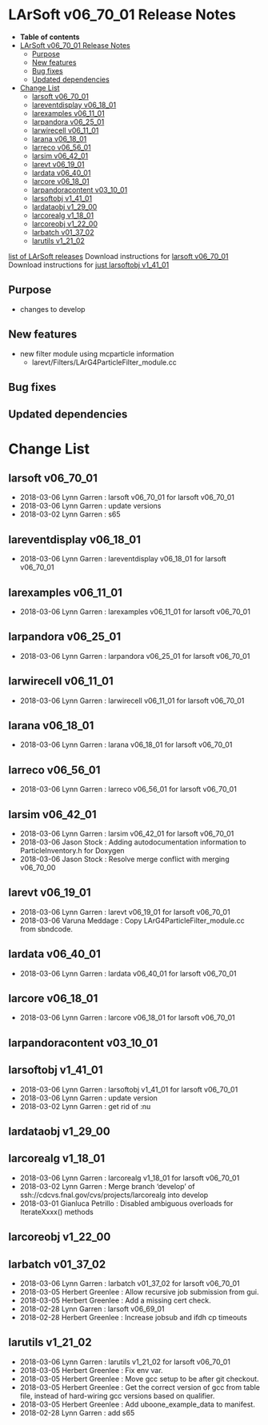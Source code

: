 LArSoft v06_70_01 Release Notes
======================================================================

-   **Table of contents**
-   [LArSoft v06_70_01 Release Notes](#LArSoft-v06_70_01-Release-Notes)
    -   [Purpose](#Purpose)
    -   [New features](#New-features)
    -   [Bug fixes](#Bug-fixes)
    -   [Updated dependencies](#Updated-dependencies)
-   [Change List](#Change-List)
    -   [larsoft v06_70_01](#larsoft-v06_70_01)
    -   [lareventdisplay v06_18_01](#lareventdisplay-v06_18_01)
    -   [larexamples v06_11_01](#larexamples-v06_11_01)
    -   [larpandora v06_25_01](#larpandora-v06_25_01)
    -   [larwirecell v06_11_01](#larwirecell-v06_11_01)
    -   [larana v06_18_01](#larana-v06_18_01)
    -   [larreco v06_56_01](#larreco-v06_56_01)
    -   [larsim v06_42_01](#larsim-v06_42_01)
    -   [larevt v06_19_01](#larevt-v06_19_01)
    -   [lardata v06_40_01](#lardata-v06_40_01)
    -   [larcore v06_18_01](#larcore-v06_18_01)
    -   [larpandoracontent v03_10_01](#larpandoracontent-v03_10_01)
    -   [larsoftobj v1_41_01](#larsoftobj-v1_41_01)
    -   [lardataobj v1_29_00](#lardataobj-v1_29_00)
    -   [larcorealg v1_18_01](#larcorealg-v1_18_01)
    -   [larcoreobj v1_22_00](#larcoreobj-v1_22_00)
    -   [larbatch v01_37_02](#larbatch-v01_37_02)
    -   [larutils v1_21_02](#larutils-v1_21_02)

[list of LArSoft releases](LArSoft_release_list)
Download instructions for [larsoft v06_70_01](http://scisoft.fnal.gov/scisoft/bundles/larsoft/v06_70_01/larsoft-v06_70_01.html)
Download instructions for [just larsoftobj v1_41_01](http://scisoft.fnal.gov/scisoft/bundles/larsoftobj/v1_41_01/larsoftobj-v1_41_01.html)

Purpose
--------------------

-   changes to develop

New features
------------------------------

-   new filter module using mcparticle information
    -   larevt/Filters/LArG4ParticleFilter_module.cc

Bug fixes
------------------------

Updated dependencies
----------------------------------------------

Change List
============================

larsoft v06_70_01
------------------------------------------

-   2018-03-06 Lynn Garren : larsoft v06_70_01 for larsoft v06_70_01
-   2018-03-06 Lynn Garren : update versions
-   2018-03-02 Lynn Garren : s65

lareventdisplay v06_18_01
----------------------------------------------------------

-   2018-03-06 Lynn Garren : lareventdisplay v06_18_01 for larsoft v06_70_01

larexamples v06_11_01
--------------------------------------------------

-   2018-03-06 Lynn Garren : larexamples v06_11_01 for larsoft v06_70_01

larpandora v06_25_01
------------------------------------------------

-   2018-03-06 Lynn Garren : larpandora v06_25_01 for larsoft v06_70_01

larwirecell v06_11_01
--------------------------------------------------

-   2018-03-06 Lynn Garren : larwirecell v06_11_01 for larsoft v06_70_01

larana v06_18_01
----------------------------------------

-   2018-03-06 Lynn Garren : larana v06_18_01 for larsoft v06_70_01

larreco v06_56_01
------------------------------------------

-   2018-03-06 Lynn Garren : larreco v06_56_01 for larsoft v06_70_01

larsim v06_42_01
----------------------------------------

-   2018-03-06 Lynn Garren : larsim v06_42_01 for larsoft v06_70_01
-   2018-03-06 Jason Stock : Adding autodocumentation information to ParticleInventory.h for Doxygen
-   2018-03-06 Jason Stock : Resolve merge conflict with merging v06_70_00

larevt v06_19_01
----------------------------------------

-   2018-03-06 Lynn Garren : larevt v06_19_01 for larsoft v06_70_01
-   2018-03-06 Varuna Meddage : Copy LArG4ParticleFilter_module.cc from sbndcode.

lardata v06_40_01
------------------------------------------

-   2018-03-06 Lynn Garren : lardata v06_40_01 for larsoft v06_70_01

larcore v06_18_01
------------------------------------------

-   2018-03-06 Lynn Garren : larcore v06_18_01 for larsoft v06_70_01

larpandoracontent v03_10_01
--------------------------------------------------------------

larsoftobj v1_41_01
----------------------------------------------

-   2018-03-06 Lynn Garren : larsoftobj v1_41_01 for larsoft v06_70_01
-   2018-03-06 Lynn Garren : update version
-   2018-03-02 Lynn Garren : get rid of :nu

lardataobj v1_29_00
----------------------------------------------

larcorealg v1_18_01
----------------------------------------------

-   2018-03-06 Lynn Garren : larcorealg v1_18_01 for larsoft v06_70_01
-   2018-03-02 Lynn Garren : Merge branch ‘develop’ of ssh://cdcvs.fnal.gov/cvs/projects/larcorealg into develop
-   2018-03-01 Gianluca Petrillo : Disabled ambiguous overloads for IterateXxxx() methods

larcoreobj v1_22_00
----------------------------------------------

larbatch v01_37_02
--------------------------------------------

-   2018-03-06 Lynn Garren : larbatch v01_37_02 for larsoft v06_70_01
-   2018-03-05 Herbert Greenlee : Allow recursive job submission from gui.
-   2018-03-05 Herbert Greenlee : Add a missing cert check.
-   2018-02-28 Lynn Garren : larsoft v06_69_01
-   2018-02-28 Herbert Greenlee : Increase jobsub and ifdh cp timeouts

larutils v1_21_02
------------------------------------------

-   2018-03-06 Lynn Garren : larutils v1_21_02 for larsoft v06_70_01
-   2018-03-05 Herbert Greenlee : Fix env var.
-   2018-03-05 Herbert Greenlee : Move gcc setup to be after git checkout.
-   2018-03-05 Herbert Greenlee : Get the correct version of gcc from table file, instead of hard-wiring gcc versions based on qualifier.
-   2018-03-05 Herbert Greenlee : Add uboone_example_data to manifest.
-   2018-02-28 Lynn Garren : add s65
